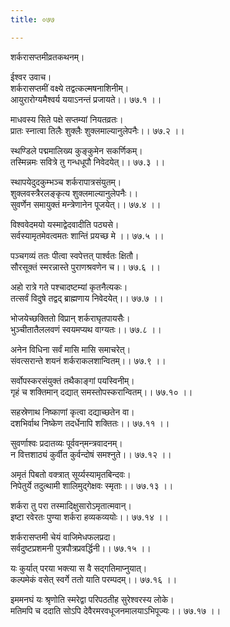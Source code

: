 ```yaml
---
title: ०७७

---
```

शर्करासप्तमीव्रतकथनम्।  
  
ईश्वर उवाच।  
शर्करासप्तमीं वक्ष्ये तद्वत्कल्मषनाशिनीम्।  
आयुरारोग्यमैश्वर्य ययाऽनन्तं प्रजायते।। ७७.१ ।।  
  
माधवस्य सिते पक्षे सप्तम्यां नियतव्रतः।  
प्रातः स्नात्वा तिलैः शुक्लैः शुक्लमाल्यानुलेपनैः।। ७७.२ ।।  
  
स्थण्डिले पद्ममालिख्य कुङ्कुमेन सकर्णिकम्।  
तस्मिन्नमः सवित्रे तु गन्धधूपौ निवेदयेत्।। ७७.३ ।।  
  
स्थापयेदुदकुम्भञ्च शर्करापात्रसंयुतम्।  
शुक्लवस्त्रैरलङ्कृत्य शुक्लमाल्यानुलेपनैः।।  
सुवर्णेन समायुक्तं मन्त्रेणानेन पूजयेत्।। ७७.४ ।।  
  
विश्ववेदमयो यस्माद्वेदवादीति पठ्यसे।  
सर्वस्यामृतमेवत्वमतः शान्तिं प्रयच्छ मे ।। ७७.५ ।।  
  
पञ्चगव्यं ततः पीत्वा स्वपेत्तत् पार्श्वतः क्षितौ।  
सौरसूक्तं स्मरन्नास्ते पुराणश्रवणेन च।। ७७.६ ।।  
  
अहो रात्रे गते पश्चादष्टम्यां कृतनैत्यकः।  
तत्सर्वं विदुषे तद्वद्‌ ब्राह्मणाय निवेदयेत्।। ७७.७ ।।  
  
भोजयेच्छक्तितो विप्रान् शर्कराघृतपायसैः।  
भुञ्चीतातैललवणं स्वयमप्यथ वाग्यतः।। ७७.८ ।।  
  
अनेन विधिना सर्वं मासि मासि समाचरेत्।  
संवत्सरान्ते शयनं शर्कराकलशान्वितम्।। ७७.९ ।।  
  
सर्वोपस्करसंयुक्तं तथैकाङ्गां पयस्विनीम्।  
गृहं च शक्तिमान्‌ दद्यात्‌ समस्तोपस्करान्वितम्।। ७७.१० ।।  
  
सहस्रेणाथ निष्काणां कृत्वा दद्याच्छतेन वा।  
दशभिर्वाथ निष्केण तदर्धेनापि शक्तितः।। ७७.११ ।।  
  
सुवर्णाश्वः प्रदातव्यः पूर्ववन्‌मन्त्रवादनम्।  
न वित्तशाठ्यं कुर्वीत कुर्वन्दोषं समश्नुते।। ७७.१२ ।।  
  
अमृतं पिबतो वक्त्रात्‌ सूर्य्यस्यामृतबिन्दवः।  
निपेतुर्ये तदुत्थामी शालिमुद्गेक्षवः स्मृताः।। ७७.१३ ।।  
  
शर्करा तु परा तस्मादिक्षुसारोऽमृतात्मवान्।  
इष्टा रवेरतः पुण्या शर्करा हव्यकव्ययोः।। ७७.१४ ।।  
  
शर्करासप्तमी चेयं वाजिमेधफलप्रदा।  
सर्वदुष्टप्रशमनी पुत्रपौत्रप्रवर्द्धिनी।। ७७.१५ ।।  
  
यः कुर्यात् परया भक्त्या स वै सद्गतिमाप्नुयात्।  
कल्पमेकं वसेत् स्वर्गे ततो याति परम्पदम्।। ७७.१६ ।।  
  
इममनघं यः श्रृणोति स्मरेद्वा परिपठतीह सुरेश्वरस्य लोके।  
मतिमपि च ददाति सोऽपि देवैरमरवधूजनमालयाऽभिपूज्यः।। ७७.१७ ।।